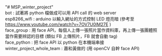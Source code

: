 "# MSP_winter_project"  
bot : 試著將 python 檔做成可以用 API call 的 web server  
esp8266_wifi : arduino 以輸入網址的方式控制 LED 燈亮暗 (參考至 https://www.youtube.com/watch?v=7OV7U0lM27E )  
face_group : 用 face API，每個人上傳一張照片當作資料庫，再上傳一張團體照當作需要辨認的目標 (類似 FB 上傳照片，FB 就會自動 tag)  
face_python : 把 face API 以 python 在本機端串接  
winter_project_whole_team : 蕭和黃做的 (用 openCV 自幹 face API)
